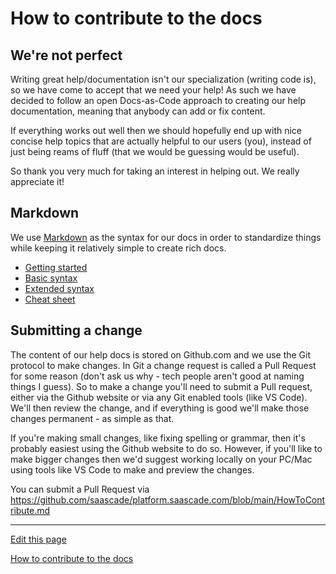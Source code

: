 # How to contribute to the docs

## We're not perfect
Writing great help/documentation isn't our specialization (writing code is), so we have come to accept that we need your help!
As such we have decided to follow an open Docs-as-Code approach to creating our help documentation, meaning that anybody can add or fix content.

If everything works out well then we should hopefully end up with nice concise help topics that are actually helpful to our users (you), instead of just being reams of fluff (that we would be guessing would be useful).

So thank you very much for taking an interest in helping out. We really appreciate it!


## Markdown
We use [Markdown](https://www.markdownguide.org) as the syntax for our docs in order to standardize things while keeping it relatively simple to create rich docs.

- [Getting started](https://www.markdownguide.org/getting-started/)
- [Basic syntax](https://www.markdownguide.org/basic-syntax/)
- [Extended syntax](https://www.markdownguide.org/extended-syntax/)
- [Cheat sheet](https://www.markdownguide.org/cheat-sheet/)

## Submitting a change
The content of our help docs is stored on Github.com and we use the Git protocol to make changes.
In Git a change request is called a Pull Request for some reason (don't ask us why - tech people aren't good at naming things I guess).
So to make a change you'll need to submit a Pull request, either via the Github website or via any Git enabled tools (like VS Code).
We'll then review the change, and if everything is good we'll make those changes permanent - as simple as that.

If you're making small changes, like fixing spelling or grammar, then it's probably easiest using the Github website to do so.
However, if you'll like to make bigger changes then we'd suggest working locally on your PC/Mac using tools like VS Code to make and preview the changes.

You can submit a Pull Request via https://github.com/saascade/platform.saascade.com/blob/main/HowToContribute.md

---
[Edit this page](https://github.com/saascade/platform.saascade.com/edit/main/General/HowToContribute/README.md)

[How to contribute to the docs](../HowToContribute/README.md)
